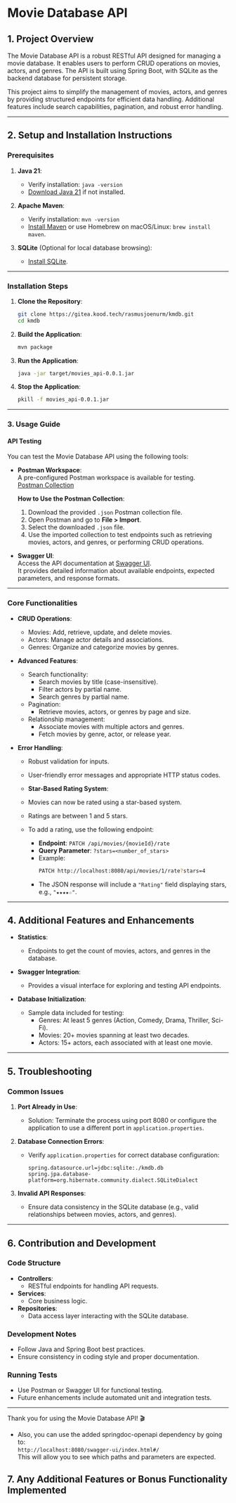 # Movie Database API

## 1. Project Overview

The Movie Database API is a robust RESTful API designed for managing a movie database. It enables users to perform CRUD operations on movies, actors, and genres. The API is built using Spring Boot, with SQLite as the backend database for persistent storage.

This project aims to simplify the management of movies, actors, and genres by providing structured endpoints for efficient data handling. Additional features include search capabilities, pagination, and robust error handling.

---

## 2. Setup and Installation Instructions

### Prerequisites
1. **Java 21**:
   - Verify installation: `java -version`
   - [Download Java 21](https://www.oracle.com/java/technologies/javase/jdk21-archive-downloads.html) if not installed.

2. **Apache Maven**:
   - Verify installation: `mvn -version`
   - [Install Maven](https://maven.apache.org/install.html) or use Homebrew on macOS/Linux: `brew install maven`.

3. **SQLite** (Optional for local database browsing):
   - [Install SQLite](https://sqlite.org/download.html).

---

### Installation Steps

1. **Clone the Repository**:
   ```bash
   git clone https://gitea.kood.tech/rasmusjoenurm/kmdb.git
   cd kmdb
   ```

2. **Build the Application**:
   ```bash
   mvn package
   ```

3. **Run the Application**:
   ```bash
   java -jar target/movies_api-0.0.1.jar
   ```

4. **Stop the Application**:
   ```bash
   pkill -f movies_api-0.0.1.jar
   ```

---

### 3. Usage Guide

#### API Testing

You can test the Movie Database API using the following tools:

- **Postman Workspace**:  
  A pre-configured Postman workspace is available for testing.  
  [Postman Collection](https://www.postman.com/rasmusj7/movie-database-api/overview)  

  **How to Use the Postman Collection**:
  1. Download the provided `.json` Postman collection file.
  2. Open Postman and go to **File > Import**.
  3. Select the downloaded `.json` file.
  4. Use the imported collection to test endpoints such as retrieving movies, actors, and genres, or performing CRUD operations.

- **Swagger UI**:  
  Access the API documentation at [Swagger UI](http://localhost:8080/swagger-ui/index.html#/).  
  It provides detailed information about available endpoints, expected parameters, and response formats.

---

### Core Functionalities

- **CRUD Operations**:
  - Movies: Add, retrieve, update, and delete movies.
  - Actors: Manage actor details and associations.
  - Genres: Organize and categorize movies by genres.

- **Advanced Features**:
  - Search functionality:
    - Search movies by title (case-insensitive).
    - Filter actors by partial name.
    - Search genres by partial name.
  - Pagination:
    - Retrieve movies, actors, or genres by page and size.
  - Relationship management:
    - Associate movies with multiple actors and genres.
    - Fetch movies by genre, actor, or release year.

- **Error Handling**:
  - Robust validation for inputs.
  - User-friendly error messages and appropriate HTTP status codes.

  - **Star-Based Rating System**:
  - Movies can now be rated using a star-based system.
  - Ratings are between 1 and 5 stars.
  - To add a rating, use the following endpoint:
    - **Endpoint**: `PATCH /api/movies/{movieId}/rate`
    - **Query Parameter**: `?stars=<number_of_stars>`
    - Example:
      ```bash
      PATCH http://localhost:8080/api/movies/1/rate?stars=4
      ```
    - The JSON response will include a `"Rating"` field displaying stars, e.g., `"★★★★☆"`.

---

## 4. Additional Features and Enhancements

- **Statistics**:
  - Endpoints to get the count of movies, actors, and genres in the database.

- **Swagger Integration**:
  - Provides a visual interface for exploring and testing API endpoints.

- **Database Initialization**:
  - Sample data included for testing:
    - Genres: At least 5 genres (Action, Comedy, Drama, Thriller, Sci-Fi).
    - Movies: 20+ movies spanning at least two decades.
    - Actors: 15+ actors, each associated with at least one movie.

---

## 5. Troubleshooting

### Common Issues
1. **Port Already in Use**:
   - Solution: Terminate the process using port 8080 or configure the application to use a different port in `application.properties`.

2. **Database Connection Errors**:
   - Verify `application.properties` for correct database configuration:
     ```properties
     spring.datasource.url=jdbc:sqlite:./kmdb.db
     spring.jpa.database-platform=org.hibernate.community.dialect.SQLiteDialect
     ```

3. **Invalid API Responses**:
   - Ensure data consistency in the SQLite database (e.g., valid relationships between movies, actors, and genres).

---

## 6. Contribution and Development

### Code Structure
- **Controllers**:
  - RESTful endpoints for handling API requests.
- **Services**:
  - Core business logic.
- **Repositories**:
  - Data access layer interacting with the SQLite database.

### Development Notes
- Follow Java and Spring Boot best practices.
- Ensure consistency in coding style and proper documentation.

### Running Tests
- Use Postman or Swagger UI for functional testing.
- Future enhancements include automated unit and integration tests.

---

Thank you for using the Movie Database API! 🎬

 * Also, you can use the added springdoc-openapi dependency by going to: \
    `http://localhost:8080/swagger-ui/index.html#/` \
    This will allow you to see which paths and parameters are expected.

## 7. Any Additional Features or Bonus Functionality Implemented
